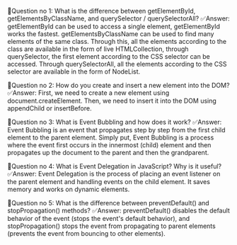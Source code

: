 📌Question no 1:  What is the difference between getElementById, getElementsByClassName, and querySelector / querySelectorAll?
✅Answer: getElementById can be used to access a single element, getElementById works the fastest. getElementsByClassName can be used to find many elements of the same class. Through this, all the elements according to the class are available in the form of live HTMLCollection, through querySelector, the first element according to the CSS selector can be accessed. Through querySelectorAll, all the elements according to the CSS selector are available in the form of NodeList.


📌Question no 2: How do you create and insert a new element into the DOM?
✅Answer: First, we need to create a new element using document.createElement. Then, we need to insert it into the DOM using appendChild or insertBefore.



📌Question no 3: What is Event Bubbling and how does it work?
✅Answer: Event Bubbling is an event that propagates step by step from the first child element to the parent element. Simply put, Event Bubbling is a process where the event first occurs in the innermost (child) element and then propagates up the document to the parent and then the grandparent.


📌Question no 4: What is Event Delegation in JavaScript? Why is it useful?
✅Answer: Event Delegation is the process of placing an event listener on the parent element and handling events on the child element. It saves memory and works on dynamic elements.


📌Question no 5: What is the difference between preventDefault() and stopPropagation() methods?
✅Answer: preventDefault() disables the default behavior of the event (stops the event's default behavior), and stopPropagation() stops the event from propagating to parent elements (prevents the event from bouncing to other elements).